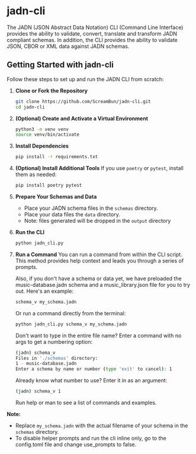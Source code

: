 # jadn-cli

The JADN (JSON Abstract Data Notation) CLI (Command Line Interface) provides the ability to validate, convert, translate and transform JADN compliant schemas.  In addition, the CLI provides the ability to validate JSON, CBOR or XML data against JADN schemas.

## Getting Started with jadn-cli

Follow these steps to set up and run the JADN CLI from scratch:

1. **Clone or Fork the Repository**

   ```sh
   git clone https://github.com/ScreamBun/jadn-cli.git
   cd jadn-cli
   ```

2. **(Optional) Create and Activate a Virtual Environment**

   ```sh
   python3 -m venv venv
   source venv/bin/activate
   ```

3. **Install Dependencies**

   ```sh
   pip install -r requirements.txt
   ```

4. **(Optional) Install Additional Tools**
   If you use `poetry` or `pytest`, install them as needed:

   ```sh
   pip install poetry pytest
   ```

5. **Prepare Your Schemas and Data**
   - Place your JADN schema files in the `schemas` directory.
   - Place your data files the `data` directory.
   - Note: files generated will be dropped in the `output` directory

6. **Run the CLI**

   ```sh
   python jadn_cli.py
   ```

7. **Run a Command**
   You can run a command from within the CLI script.  
   This method provides help context and leads you through a series of prompts.  

   Also, if you don't have a schema or data yet, we have preloaded the music-database.jadn schema and a music_library.json file for you to try out.  Here's an example:

   ```sh
   schema_v my_schema.jadn
   ```

   Or run a command directly from the terminal:

   ```sh
   python jadn_cli.py schema_v my_schema.jadn
   ```

   Don't want to type in the entire file name? Enter a command with no args to get a numbering option:

   ```sh
   (jadn) schema_v
   Files in './schemas' directory:
   1 - music-database.jadn
   Enter a schema by name or number (type 'exit' to cancel): 1
   ```

   Already know what number to use? Enter it in as an argument:

   ```sh
   (jadn) schema_v 1
   ```

   Run help or man to see a list of commands and examples.

**Note:**

- Replace `my_schema.jadn` with the actual filename of your schema in the `schemas` directory.
- To disable helper prompts and run the cli inline only, go to the config.toml file and change use_prompts to false.
